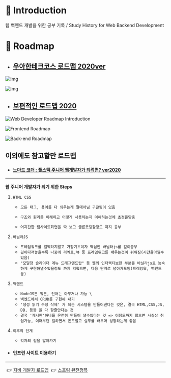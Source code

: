 #  🔘 Introduction

웹 백엔드 개발을 위한 공부 기록  / Study History for Web Backend Development 

# 🔘 Roadmap

* ## [우아한테크코스 로드맵 2020ver](https://github.com/woowacourse/back-end-roadmap, "우아한테크코스 로드맵")

![img](https://github.com/woowacourse/back-end-roadmap/raw/master/Images/intro_roadmap_v1.2.1.png)

![img](https://github.com/woowacourse/back-end-roadmap/raw/master/Images/backend_roadmap_v1.2.3.png)



* ## [보편적인 로드맵 2020](https://github.com/devJang/developer-roadmap, "로드맵")

![Web Developer Roadmap Introduction](https://github.com/devJang/developer-roadmap/raw/master/img/intro.png)

![Frontend Roadmap](https://github.com/devJang/developer-roadmap/raw/master/img/frontend.png)

![Back-end Roadmap](https://github.com/devJang/developer-roadmap/raw/master/img/backend.png)

## 이외에도 참고할만 로드맵

* #### [노마드 코더 : 풀스택 주니어 웹개발자가 되려면? ver2020](https://www.youtube.com/watch?v=ODa9mY2bEEc&t=294s, "노마드코더")
------

  **웹 주니어 개발자가 되기 위한 Steps**

1. `HTML CSS` 
	- `모든 태그, 용어를 다 외우는게 절대아님 구글링이 있음` 
	
	- `구조와 원리를 이해하고 어떻게 사용하는지 이해하는것에 초점을맞춤` 
	
	- `어지간한 웹사이트화면을 딱 보고 클론코딩할정도 까지 공부` 
	
2. `바닐라JS` 
	- `프레임워크를 일찍하지말고 가장기초이자 핵심인 바닐라js를 깊이공부` 
	- `깊이다져놓을수록 나중에 리엑트,뷰 등 프레임워크를 배우는것이 쉬워짐(시간을아낄수있음)` 
	- `"모달창 슬라이더 메뉴 드래그엔드랍" 등 웹의 인터렉티브한 부분을 바닐라js로 능숙하게 구현해낼수있을정도 까지 익혔으면, 다음 단계로 넘아가도됨(프레임웍, 백앤드 등)` 
3. `백엔드` 
	- `NodeJS든 뭐든, 언어는 아무거나 가능 \`       
	- `백엔드에서 CRUD를 구현해 내기`        
	- `'생성 읽기 수정 삭제' 가 되는 시스템을 만들어낸다는 것은, 결국 HTML,CSS,JS, DB, 등등 을 다 할줄안다는 것` 
	- `결국 '게시판'하나를 온전히 만들어 낼수있다는 것 => 이정도까지 왔으면 사실상 취업가능, 이때부턴 일하면서 돈도벌고 실무를 배우며 성장하는게 좋음` 
4. `이후의 단게` 
	- `각자의 길을 밟아가기` 

- #### 인프런 사이트 이용하기

------
​	👉 [자바 개발자 로드맵](https://www.inflearn.com/roadmaps/12, "자바 개발자")
​	👉 [스프링 완전정복](https://www.inflearn.com/roadmaps/8, "자바 개발자")

